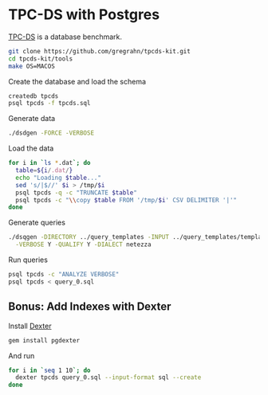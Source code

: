 # TPC-DS with Postgres

[TPC-DS](http://www.tpc.org/tpcds/) is a database benchmark.

```sh
git clone https://github.com/gregrahn/tpcds-kit.git
cd tpcds-kit/tools
make OS=MACOS
```

Create the database and load the schema

```sh
createdb tpcds
psql tpcds -f tpcds.sql
```

Generate data

```sh
./dsdgen -FORCE -VERBOSE
```

Load the data

```sh
for i in `ls *.dat`; do
  table=${i/.dat/}
  echo "Loading $table..."
  sed 's/|$//' $i > /tmp/$i
  psql tpcds -q -c "TRUNCATE $table"
  psql tpcds -c "\\copy $table FROM '/tmp/$i' CSV DELIMITER '|'"
done
```

Generate queries

```sh
./dsqgen -DIRECTORY ../query_templates -INPUT ../query_templates/templates.lst \
  -VERBOSE Y -QUALIFY Y -DIALECT netezza
```

Run queries

```sh
psql tpcds -c "ANALYZE VERBOSE"
psql tpcds < query_0.sql
```

## Bonus: Add Indexes with Dexter

Install [Dexter](https://github.com/ankane/dexter)

```sh
gem install pgdexter
```

And run

```sh
for i in `seq 1 10`; do
  dexter tpcds query_0.sql --input-format sql --create
done
```
